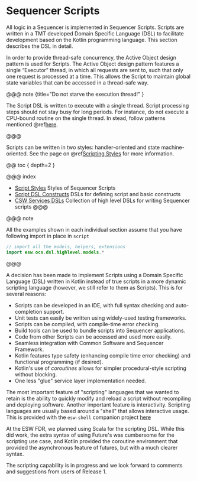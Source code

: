 # Sequencer Scripts

All logic in a Sequencer is implemented in Sequencer Scripts.  Scripts are written in a TMT developed
Domain Specific Language (DSL) to facilitate development based on the Kotlin programming language.
This section describes the DSL in detail.

In order to provide thread-safe concurrency, the Active Object design pattern is used for Scripts. The Active Object design pattern features a 
single “Executor” thread, in which all requests are sent to, such that only one request is processed at a time. This allows the 
Script to maintain global state variables that can be accessed in a thread-safe way.
 
@@@ note {title="Do not starve the execution thread!" }
 
The Script DSL is written to execute with a single thread. Script processing steps should not stay busy for long periods.
For instance, do not execute a CPU-bound routine on the single thread. In stead, follow patterns mentioned @ref[here](dsl/constructs/blocking.md).
 
@@@

Scripts can be written in two styles: handler-oriented and state machine-oriented.  See the page on @ref[Scripting Styles](script-styles.md)
for more information.   

@@ toc { depth=2 }


@@@ index
* [Script Styles](script-styles.md) Styles of Sequencer Scripts
* [Script DSL Constructs](dsl/script-constructs.md) DSLs for defining script and basic constructs
* [CSW Services DSLs](dsl/csw-services.md) Collection of high level DSLs for writing Sequencer scripts
@@@

@@@ note

All the examples shown in each individual section assume that you have following import in place in `script`
```kotlin
// import all the models, helpers, extensions
import esw.ocs.dsl.highlevel.models.*
```

@@@

A decision has been made to implement Scripts using a Domain Specific Language (DSL) written in Kotlin instead of true scripts in a more dynamic scripting 
language (however, we still refer to them as Scripts). This is for several reasons:

* Scripts can be developed in an IDE, with full syntax checking and auto-completion support.
* Unit tests can easily be written using widely-used testing frameworks.
* Scripts can be compiled, with compile-time error checking.
* Build tools can be used to bundle scripts into Sequencer applications.
* Code from other Scripts can be accessed and used more easily.
* Seamless integration with Common Software and Sequencer Framework.
* Kotlin features type safety (enhancing compile time error checking) and functional programming (if desired).
* Kotlin's use of *coroutines* allows for simpler procedural-style scripting without blocking.
* One less "glue" service layer implementation needed.

The most important feature of "scripting" languages that we wanted to retain is the ability to quickly modify and reload a script without 
recompiling and deploying software. Another important feature is interactivity. Scripting languages are usually based around a "shell" 
that allows interactive usage. This is provided with the `esw-shell` companion project [here](https://github.com/tmtsoftware/esw/tree/master/esw-shell)

At the ESW FDR, we planned using Scala for the scripting DSL. While this did work, the extra syntax of using Future's was cumbersome
for the scripting use case, and Kotlin provided the coroutine environment that provided the asynchronous feature of futures,
but with a much clearer syntax.

The scripting capability is in progress and we look forward to comments and suggestions from users of Release 1.
